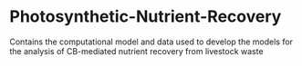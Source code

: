 # Photosynthetic-Nutrient-Recovery
Contains the computational model and data used to develop the models for the analysis of CB-mediated nutrient recovery from livestock waste
